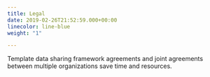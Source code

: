 ```yaml
---
title: Legal
date: 2019-02-26T21:52:59.000+00:00
linecolor: line-blue
weight: "1"

---
```

Template data sharing framework agreements and joint agreements between multiple organizations save time and resources.
